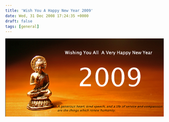 ```yaml
---
title: 'Wish You A Happy New Year 2009'
date: Wed, 31 Dec 2008 17:24:35 +0000
draft: false
tags: [general]
---
```

![buddha2009](/assets/buddha2009.png "buddha2009")